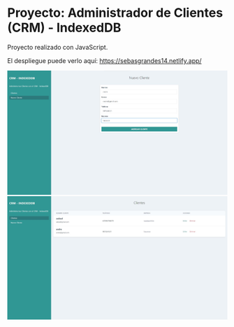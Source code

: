 # Proyecto: Administrador de Clientes (CRM) - IndexedDB

Proyecto realizado con JavaScript.

El despliegue puede verlo aquí: https://sebasgrandes14.netlify.app/

![image](./assets/Imagen%20de%20Portapapeles.jpg)
![image](<./assets/Imagen%20de%20Portapapeles%20(1).jpg>)
